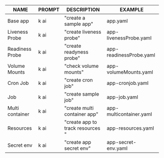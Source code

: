 | NAME| PROMPT  | DESCRIPTION  |EXAMPLE   | 
|---|---|---|---|
| Base app | k ai | "create a sample app" | app.yaml  |
| Liveness Probe | k ai  | "create liveness probe"  | app-livenessProbe.yaml  |
| Readiness Probe  | k ai  |  "create readyness probe"  | app-readinessProbe.yaml  |
| Volume Mounts  | k ai | "check volume mounts"  | app-volumeMounts.yaml  |
| Cron Job  | k ai | "create cron job" |  app-cronjob.yaml |
| Job  | k ai  | "create sample job" |  app-job.yaml |
| Multi container  | k ai | "create multi container app" | app-multicontainer.yaml  |
| Resources  | k ai | "create app to track resources " |  app-resources.yaml |
| Secret env  | k ai  | "create app secret env" | app-secret-env.yaml  |
